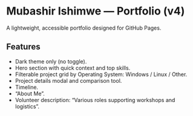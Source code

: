 # Mubashir Ishimwe — Portfolio (v4)

A lightweight, accessible portfolio designed for GitHub Pages.

## Features

- Dark theme only (no toggle).
- Hero section with quick context and top skills.
- Filterable project grid by Operating System: Windows / Linux / Other.
- Project details modal and comparison tool.
- Timeline.
- “About Me”.
- Volunteer description: “Various roles supporting workshops and logistics”.